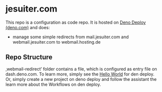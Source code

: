 # jesuiter.com 

This repo is a configuration as code repo. 
It is hosted on [Deno Deploy (deno.com)](https://deno.com) and does: 

- manage some simple redirects from mail.jesuiter.com and webmail.jesuiter.com to webmail.hosting.de

## Repo Structure 

‚webmail-redirect’ folder contains a file, which is configured as entry file on dash.deno.com. To learn more, simply see the [Hello World](https://deno.com/deploy/docs/hello-world) for den deploy. 
Or, simply create a new project on deno deploy and follow the assistant the learn more about the Workflows on den deploy. 